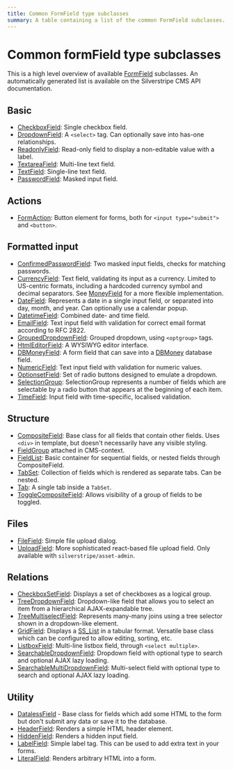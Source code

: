 ```yaml
---
title: Common FormField type subclasses
summary: A table containing a list of the common FormField subclasses.
---
```


# Common formField type subclasses

This is a high level overview of available [FormField](api:SilverStripe\Forms\FormField) subclasses. An automatically generated list is available
on the Silverstripe CMS API documentation.

## Basic

- [CheckboxField](api:SilverStripe\Forms\CheckboxField): Single checkbox field.
- [DropdownField](api:SilverStripe\Forms\DropdownField): A `<select>` tag. Can optionally save into has-one relationships.
- [ReadonlyField](api:SilverStripe\Forms\ReadonlyField): Read-only field to display a non-editable value with a label.
- [TextareaField](api:SilverStripe\Forms\TextareaField): Multi-line text field.
- [TextField](api:SilverStripe\Forms\TextField): Single-line text field.
- [PasswordField](api:SilverStripe\Forms\PasswordField): Masked input field.

## Actions

- [FormAction](api:SilverStripe\Forms\FormAction): Button element for forms, both for `<input type="submit">` and `<button>`.

## Formatted input

- [ConfirmedPasswordField](api:SilverStripe\Forms\ConfirmedPasswordField): Two masked input fields, checks for matching passwords.
- [CurrencyField](api:SilverStripe\Forms\CurrencyField): Text field, validating its input as a currency. Limited to US-centric formats, including a hardcoded currency symbol and decimal separators.
 See [MoneyField](api:SilverStripe\Forms\MoneyField) for a more flexible implementation.
- [DateField](api:SilverStripe\Forms\DateField): Represents a date in a single input field, or separated into day, month, and year. Can optionally use a calendar popup.
- [DatetimeField](api:SilverStripe\Forms\DatetimeField): Combined date- and time field.
- [EmailField](api:SilverStripe\Forms\EmailField): Text input field with validation for correct email format according to RFC 2822.
- [GroupedDropdownField](api:SilverStripe\Forms\GroupedDropdownField): Grouped dropdown, using `<optgroup>` tags.
- [HtmlEditorField](api:SilverStripe\Forms\HTMLEditor\HtmlEditorField): A WYSIWYG editor interface.
- [DBMoneyField](api:SilverStripe\ORM\FieldType\DBMoneyField): A form field that can save into a [DBMoney](api:SilverStripe\ORM\FieldType\DBMoney) database field.
- [NumericField](api:SilverStripe\Forms\NumericField): Text input field with validation for numeric values.
- [OptionsetField](api:SilverStripe\Forms\OptionsetField): Set of radio buttons designed to emulate a dropdown.
- [SelectionGroup](api:SilverStripe\Forms\SelectionGroup): SelectionGroup represents a number of fields which are selectable by a radio button that appears at the beginning of each item.
- [TimeField](api:SilverStripe\Forms\TimeField): Input field with time-specific, localised validation.

## Structure

- [CompositeField](api:SilverStripe\Forms\CompositeField): Base class for all fields that contain other fields. Uses `<div>` in template, but
doesn't necessarily have any visible styling.
- [FieldGroup](api:SilverStripe\Forms\FieldGroup) attached in CMS-context.
- [FieldList](api:SilverStripe\Forms\FieldList): Basic container for sequential fields, or nested fields through CompositeField.
- [TabSet](api:SilverStripe\Forms\TabSet): Collection of fields which is rendered as separate tabs. Can be nested.
- [Tab](api:SilverStripe\Forms\Tab): A single tab inside a `TabSet`.
- [ToggleCompositeField](api:SilverStripe\Forms\ToggleCompositeField): Allows visibility of a group of fields to be toggled.

## Files

- [FileField](api:SilverStripe\Forms\FileField): Simple file upload dialog.
- [UploadField](api:SilverStripe\AssetAdmin\Forms\UploadField): More sophisticated react-based file upload field. Only available with `silverstripe/asset-admin`.

## Relations

- [CheckboxSetField](api:SilverStripe\Forms\CheckboxSetField): Displays a set of checkboxes as a logical group.
- [TreeDropdownField](api:SilverStripe\Forms\TreeDropdownField): Dropdown-like field that allows you to select an item from a hierarchical AJAX-expandable tree.
- [TreeMultiselectField](api:SilverStripe\Forms\TreeMultiselectField): Represents many-many joins using a tree selector shown in a dropdown-like element.
- [GridField](api:SilverStripe\Forms\GridField\GridField): Displays a [SS_List](api:SilverStripe\Model\List\SS_List) in a tabular format. Versatile base class which can be configured to allow editing, sorting, etc.
- [ListboxField](api:SilverStripe\Forms\ListboxField): Multi-line listbox field, through `<select multiple>`.
- [SearchableDropdownField](api:SilverStripe\Forms\SearchableDropdownField): Dropdown field with optional type to search and optional AJAX lazy loading.
- [SearchableMultiDropdownField](api:SilverStripe\Forms\SearchableMultiDropdownField): Multi-select field with optional type to search and optional AJAX lazy loading.

## Utility

- [DatalessField](api:SilverStripe\Forms\DatalessField) - Base class for fields which add some HTML to the form but don't submit any data or
save it to the database.
- [HeaderField](api:SilverStripe\Forms\HeaderField): Renders a simple HTML header element.
- [HiddenField](api:SilverStripe\Forms\HiddenField): Renders a hidden input field.
- [LabelField](api:SilverStripe\Forms\LabelField): Simple label tag. This can be used to add extra text in your forms.
- [LiteralField](api:SilverStripe\Forms\LiteralField): Renders arbitrary HTML into a form.
